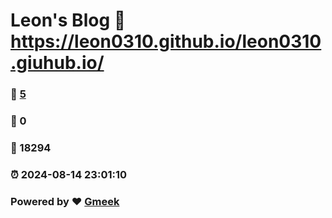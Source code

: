 # Leon's Blog :link: https://leon0310.github.io/leon0310.giuhub.io/ 
### :page_facing_up: [5](https://leon0310.github.io/leon0310.giuhub.io//tag.html) 
### :speech_balloon: 0 
### :hibiscus: 18294 
### :alarm_clock: 2024-08-14 23:01:10 
### Powered by :heart: [Gmeek](https://github.com/Meekdai/Gmeek)

